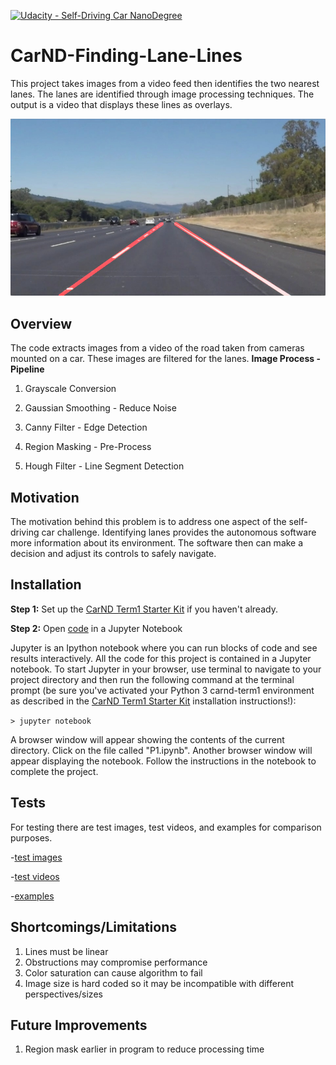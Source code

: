 [![Udacity - Self-Driving Car NanoDegree](https://s3.amazonaws.com/udacity-sdc/github/shield-carnd.svg)](http://www.udacity.com/drive)

# CarND-Finding-Lane-Lines
This project takes images from a video feed then identifies the two nearest lanes.  The lanes are identified through image processing techniques.  The output is a video that displays these lines as overlays.

![Output Lane Lines Image](examples/laneLines_thirdPass.jpg)

## Overview
The code extracts images from a video of the road taken from cameras mounted on a car.  These images are filtered for the lanes.
**Image Process - Pipeline**

1. Grayscale Conversion

2. Gaussian Smoothing - Reduce Noise

3. Canny Filter - Edge Detection

4. Region Masking - Pre-Process

5. Hough Filter - Line Segment Detection

## Motivation
The motivation behind this problem is to address one aspect of the self-driving car challenge.  Identifying lanes provides the autonomous software more information about its environment.  The software then can make a decision and adjust its controls to safely navigate.

## Installation

**Step 1:** Set up the [CarND Term1 Starter Kit](https://classroom.udacity.com/nanodegrees/nd013/parts/fbf77062-5703-404e-b60c-95b78b2f3f9e/modules/83ec35ee-1e02-48a5-bdb7-d244bd47c2dc/lessons/8c82408b-a217-4d09-b81d-1bda4c6380ef/concepts/4f1870e0-3849-43e4-b670-12e6f2d4b7a7) if you haven't already.

**Step 2:** Open [code](https://github.com/Eleven-/CarND-Finding-Lane-Lines/blob/master/P1.ipynb) in a Jupyter Notebook

Jupyter is an Ipython notebook where you can run blocks of code and see results interactively.  All the code for this project is contained in a Jupyter notebook. To start Jupyter in your browser, use terminal to navigate to your project directory and then run the following command at the terminal prompt (be sure you've activated your Python 3 carnd-term1 environment as described in the [CarND Term1 Starter Kit](https://github.com/udacity/CarND-Term1-Starter-Kit/blob/master/README.md) installation instructions!):

`> jupyter notebook`

A browser window will appear showing the contents of the current directory.  Click on the file called "P1.ipynb".  Another browser window will appear displaying the notebook.  Follow the instructions in the notebook to complete the project.  

## Tests
For testing there are test images, test videos, and examples for comparison purposes.

-[test images](https://github.com/Eleven-/CarND-Finding-Lane-Lines/tree/master/test_images)

-[test videos](https://github.com/Eleven-/CarND-Finding-Lane-Lines/tree/master/test_videos)

-[examples](https://github.com/Eleven-/CarND-Finding-Lane-Lines/tree/master/examples)

## Shortcomings/Limitations
1. Lines must be linear
2. Obstructions may compromise performance
3. Color saturation can cause algorithm to fail
4. Image size is hard coded so it may be incompatible with different perspectives/sizes

## Future Improvements
1. Region mask earlier in program to reduce processing time
